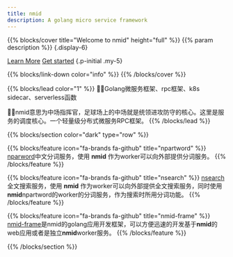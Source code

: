```yaml
---
title: nmid
description: A golang micro service framework
---
```


{{% blocks/cover title="Welcome to nmid" height="full" %}}
{{% param description %}}
{.display-6}

<a class="btn btn-lg btn-primary me-3" href="about/">Learn More</a>
<a class="btn btn-lg btn-secondary" href="https://github.com/HughNian/nmid/releases" target="_blank">Get started</a>
{.p-initial .my-5}

<!-- <span style="margin-top:25px;margin-bottom:15px">
<a class="github-button" href="https://github.com/HughNian/nmid" data-icon="octicon-star" data-size="large" data-show-count="true" aria-label="Star nmid">Star nmid</a>
<a class="github-button" href="https://github.com/HughNian/nmid-c" data-icon="octicon-star" data-size="large" data-show-count="true" aria-label="Star nmid-c">Star nmid-c</a>
<a class="github-button" href="https://github.com/HughNian/nmid-php-ext" data-icon="octicon-star" data-size="large" data-show-count="true" aria-label="Star nmid-php-ext">Star nmid-php-ext</a>
</span> -->


{{% blocks/link-down color="info" %}}
{{% /blocks/cover %}}

{{% blocks/lead color="1" %}}
👏👏Golang微服务框架、rpc框架、k8s sidecar、serverless函数  

🤟🤟nmid意思为中场指挥官，足球场上的中场就是统领进攻防守的核心。这里是服务的调度核心。一个轻量级分布式微服务RPC框架。 
{{% /blocks/lead %}}

{{% blocks/section color="dark" type="row" %}}

{{% blocks/feature icon="fa-brands fa-github" title="npartword" %}}
[nparword](https://github.com/HughNian/npartword)中文分词服务，使用 **nmid** 作为worker可以向外部提供分词服务。
{{% /blocks/feature %}}


{{% blocks/feature icon="fa-brands fa-github" title="nsearch" %}}
[nsearch](https://github.com/HughNian/nsearch)全文搜索服务，使用 **nmid** 作为worker可以向外部提供全文搜索服务，同时使用**nmid**npartword的worker的分词服务，作为搜索时所用分词功能。
{{% /blocks/feature %}}


{{% blocks/feature icon="fa-brands fa-github" title="nmid-frame" %}}
[nmid-frame](https://github.com/nmid-team/goframe)是nmid的golang应用开发框架，可以方便迅速的开发基于**nmid**的web应用或者是独立**nmid**worker服务。
{{% /blocks/feature %}}


{{% /blocks/section %}}
